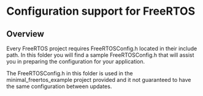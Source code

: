 # Configuration support for FreeRTOS

## Overview

Every FreeRTOS project requires FreeRTOSConfig.h located in their include path.  In this folder you will find a sample FreeRTOSConfig.h that will assist you in preparing the configuration for your application.

The FreeRTOSConfig.h in this folder is used in the minimal_freertos_example project provided and it not guaranteed to have the same configuration between updates.
